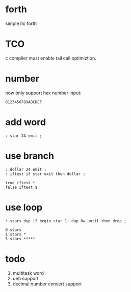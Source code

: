 # forth

simple itc forth

# TCO

c compiler must enable tail call optimiztion.

# number

now only support hex number input:

```
0123456789ABCDEF
```

# add word

```
: star 2A emit ;
```

# use branch

```
: dollar 24 emit ;
: iftest if star exit then dollar ;
```

```
true iftest *
false iftest $
```

# use loop

```
: stars dup if begin star 1- dup 0= until then drop ;
```

```
0 stars
1 stars *
5 stars *****
```

# todo

1. multitask word
2. uefi support
3. decimal number convert support
